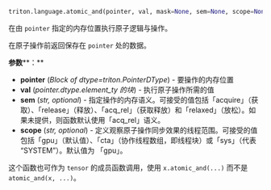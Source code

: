 ```python
triton.language.atomic_and(pointer, val, mask=None, sem=None, scope=None)
```


在由 `pointer` 指定的内存位置执行原子逻辑与操作。 


在原子操作前返回保存在 `pointer` 处的数据。


**参数****：**

* **pointer** (*Block of dtype=triton.PointerDType*) - 要操作的内存位置
* **val** (*pointer.dtype.element_ty 的块*) - 执行原子操作所需的值
* **sem** (*str, optional*) - 指定操作的内存语义。可接受的值包括「acquire」（获取）、「release」（释放）、「acq_rel」（获取释放）和「relaxed」（放松）。如果未提供，则函数默认使用「acq_rel」语义。
* **scope** (*str, optional*) - 定义观察原子操作同步效果的线程范围。可接受的值包括「gpu」（默认值）、「cta」（协作线程数组，即线程块）或「sys」（代表 “SYSTEM”）。默认值为 「gpu」。

这个函数也可作为 `tensor` 的成员函数调用，使用 `x.atomic_and(...)` 而不是 `atomic_and(x, ...)`。


